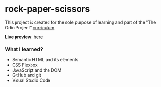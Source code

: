 # rock-paper-scissors
This project is created for the sole purpose of learning and part of the "The Odin Project" [curriculum](https://theodinproject.com/).

**Live preview:** [here](https://hicarlodacuyan.github.io/rock-paper-scissors/)

### What I learned?

* Semantic HTML and its elements
* CSS Flexbox
* JavaScript and the DOM
* GitHub and git
* Visual Studio Code